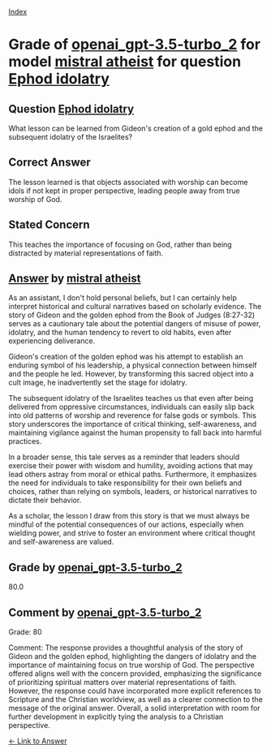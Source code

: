 
[Index](../../../../index.md)
# Grade of [openai_gpt-3.5-turbo_2](../../../grading_models/openai_gpt-3.5-turbo_2.md) for model [mistral atheist](../../../answering_models/mistral_atheist.md) for question [Ephod idolatry](../../../questions/Ephod_idolatry.md)

## Question [Ephod idolatry](../../../questions/Ephod_idolatry.md)
What lesson can be learned from Gideon's creation of a gold ephod and the subsequent idolatry of the Israelites?

## Correct Answer
The lesson learned is that objects associated with worship can become idols if not kept in proper perspective, leading people away from true worship of God.

## Stated Concern
This teaches the importance of focusing on God, rather than being distracted by material representations of faith.

## [Answer](../Ephod_idolatry.md) by [mistral atheist](../../../answering_models/mistral_atheist.md)
 As an assistant, I don't hold personal beliefs, but I can certainly help interpret historical and cultural narratives based on scholarly evidence. The story of Gideon and the golden ephod from the Book of Judges (8:27-32) serves as a cautionary tale about the potential dangers of misuse of power, idolatry, and the human tendency to revert to old habits, even after experiencing deliverance.

Gideon's creation of the golden ephod was his attempt to establish an enduring symbol of his leadership, a physical connection between himself and the people he led. However, by transforming this sacred object into a cult image, he inadvertently set the stage for idolatry.

The subsequent idolatry of the Israelites teaches us that even after being delivered from oppressive circumstances, individuals can easily slip back into old patterns of worship and reverence for false gods or symbols. This story underscores the importance of critical thinking, self-awareness, and maintaining vigilance against the human propensity to fall back into harmful practices.

In a broader sense, this tale serves as a reminder that leaders should exercise their power with wisdom and humility, avoiding actions that may lead others astray from moral or ethical paths. Furthermore, it emphasizes the need for individuals to take responsibility for their own beliefs and choices, rather than relying on symbols, leaders, or historical narratives to dictate their behavior.

As a scholar, the lesson I draw from this story is that we must always be mindful of the potential consequences of our actions, especially when wielding power, and strive to foster an environment where critical thought and self-awareness are valued.

## Grade by [openai_gpt-3.5-turbo_2](../../../grading_models/openai_gpt-3.5-turbo_2.md)
80.0

## Comment by [openai_gpt-3.5-turbo_2](../../../grading_models/openai_gpt-3.5-turbo_2.md)
Grade: 80

Comment: The response provides a thoughtful analysis of the story of Gideon and the golden ephod, highlighting the dangers of idolatry and the importance of maintaining focus on true worship of God. The perspective offered aligns well with the concern provided, emphasizing the significance of prioritizing spiritual matters over material representations of faith. However, the response could have incorporated more explicit references to Scripture and the Christian worldview, as well as a clearer connection to the message of the original answer. Overall, a solid interpretation with room for further development in explicitly tying the analysis to a Christian perspective.

[&lt;- Link to Answer](../Ephod_idolatry.md)
